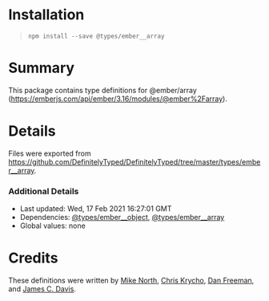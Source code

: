 # Installation
> `npm install --save @types/ember__array`

# Summary
This package contains type definitions for @ember/array (https://emberjs.com/api/ember/3.16/modules/@ember%2Farray).

# Details
Files were exported from https://github.com/DefinitelyTyped/DefinitelyTyped/tree/master/types/ember__array.

### Additional Details
 * Last updated: Wed, 17 Feb 2021 16:27:01 GMT
 * Dependencies: [@types/ember__object](https://npmjs.com/package/@types/ember__object), [@types/ember__array](https://npmjs.com/package/@types/ember__array)
 * Global values: none

# Credits
These definitions were written by [Mike North](https://github.com/mike-north), [Chris Krycho](https://github.com/chriskrycho), [Dan Freeman](https://github.com/dfreeman), and [James C. Davis](https://github.com/jamescdavis).
